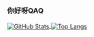 ### 你好呀QAQ

<a href="https://github.com/MashiroSA/">
  <img align="center" alt="GitHub Stats" src="https://github-readme-stats.vercel.app/api?username=MashiroSA&show_icons=true&include_all_commits=true" />
</a>
<a href="https://github.com/MashiroSA/">
  <img align="center" alt="Top Langs" src="https://github-readme-stats.vercel.app/api/top-langs/?username=MashiroSA&layout=compact" />
</a>
